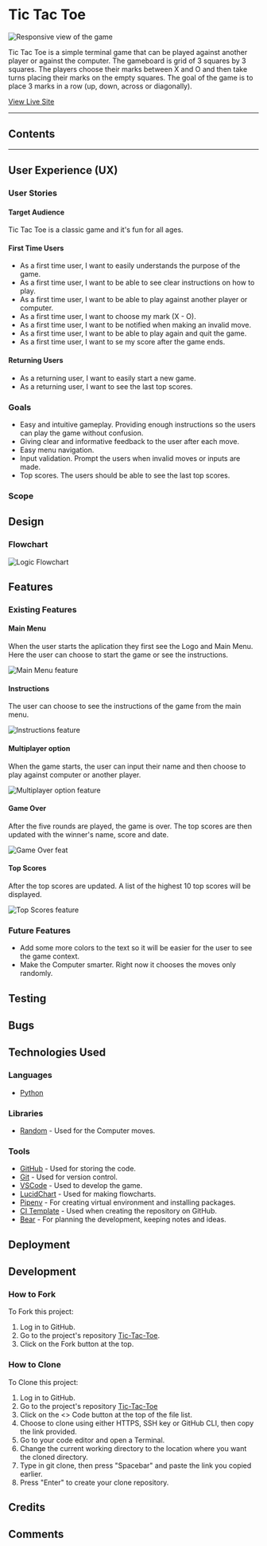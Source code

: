 # Tic Tac Toe

![Responsive view of the game](docs/am-i-responsive.png)

Tic Tac Toe is a simple terminal game that can be played against another player or against the computer. The gameboard is grid of 3 squares by 3 squares. The players choose their marks between X and O and then take turns placing their marks on the empty squares. The goal of the game is to place 3 marks in a row (up, down, across or diagonally).

[View Live Site](https://tic-tac-toe-g-e198203b2fcd.herokuapp.com)

---

## Contents

---

## User Experience (UX)

### User Stories

#### Target Audience

Tic Tac Toe is a classic game and it's fun for all ages.

#### First Time Users

- As a first time user, I want to easily understands the purpose of the game.
- As a first time user, I want to be able to see clear instructions on how to play.
- As a first time user, I want to be able to play against another player or computer.
- As a first time user, I want to choose my mark (X - O).
- As a first time user, I want to be notified when making an invalid move.
- As a first time user, I want to be able to play again and quit the game.
- As a first time user, I want to se my score after the game ends.

#### Returning Users

- As a returning user, I want to easily start a new game.
- As a returning user, I want to see the last top scores.

### Goals

- Easy and intuitive gameplay. Providing enough instructions so the users can play the game without confusion.
- Giving clear and informative feedback to the user after each move.
- Easy menu navigation.
- Input validation. Prompt the users when invalid moves or inputs are made.
- Top scores. The users should be able to see the last top scores.

### Scope

## Design


### Flowchart

![Logic Flowchart](docs/flowchart.png)

## Features

### Existing Features

#### Main Menu

When the user starts the aplication they first see the Logo and Main Menu. Here the user can choose to start the game or see the instructions.

![Main Menu feature](docs/features/main-menu-feat.png)

#### Instructions

The user can choose to see the instructions of the game from the main menu.

![Instructions feature](docs/features/instructions-feat.png)

#### Multiplayer option

When the game starts, the user can input their name and then choose to play against computer or another player.

![Multiplayer option feature](docs/features/options-feat.png)

#### Game Over

After the five rounds are played, the game is over. The top scores are then updated with the winner's name, score and date.

![Game Over feat](docs/features/game-over-feat.png)

#### Top Scores

After the top scores are updated. A list of the highest 10 top scores will be displayed.

![Top Scores feature](docs/features/top-scores-feat.png)

### Future Features

- Add some more colors to the text so it will be easier for the user to see the game context.
- Make the Computer smarter. Right now it chooses the moves only randomly.

## Testing

## Bugs

## Technologies Used

### Languages

- [Python](https://www.python.org)

### Libraries

- [Random](https://docs.python.org/3/library/random.html?highlight=random#module-random) - Used for the Computer moves.

### Tools

- [GitHub](https://github.com) - Used for storing the code.
- [Git](https://git-scm.com) - Used for version control.
- [VSCode](https://code.visualstudio.com) - Used to develop the game.
- [LucidChart](https://www.lucidchart.com/pages/) - Used for making flowcharts.
- [Pipenv](https://docs.python-guide.org/dev/virtualenvs/) - For creating virtual environment and installing packages.
- [CI Template](https://github.com/Code-Institute-Org/p3-template) - Used when creating the repository on GitHub.
- [Bear](https://bear.app) - For planning the development, keeping notes and ideas.

## Deployment

## Development

### How to Fork

To Fork this project:

1. Log in to GitHub.
2. Go to the project's repository [Tic-Tac-Toe](https://github.com/SorinPan/tic-tac-toe/tree/main).
3. Click on the Fork button at the top.

### How to Clone

To Clone this project:

1. Log in to GitHub.
2. Go to the project's repository [Tic-Tac-Toe](https://github.com/SorinPan/tic-tac-toe/tree/main)
3. Click on the <> Code button at the top of the file list.
4. Choose to clone using either HTTPS, SSH key or GitHub CLI, then copy the link provided.
5. Go to your code editor and open a Terminal.
6. Change the current working directory to the location where you want the cloned directory.
7. Type in git clone, then press "Spacebar" and paste the link you copied earlier.
8. Press "Enter" to create your clone repository.

## Credits

## Comments
